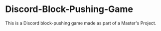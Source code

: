 # Discord-Block-Pushing-Game

This is a Discord block-pushing game made as part of a Master's Project.
